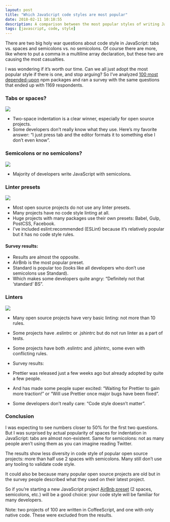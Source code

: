 ```yaml
---
layout: post
title: "Which JavaScript code styles are most popular"
date: 2018-02-11 10:10:55
description: A comparison between the most popular styles of writing JavaScript.
tags: [javascript, code, style]
---
```


There are two big holy war questions about code style in JavaScript: tabs vs. spaces and semicolons vs. no semicolons. Of course there are more, like where to put a comma in a multiline array declaration, but these two are causing the most casualties.

I was wondering if it’s worth our time. Can we all just adopt the most popular style if there is one, and stop arguing? So I’ve analyzed [100 most depended-upon](https://www.npmjs.com/browse/depended) npm packages and ran a survey with the same questions that ended up with 1169 respondents.

### Tabs or spaces?

![](/images/javascript-indent.svg)

- Two-space indentation is a clear winner, especially for open source projects.
- Some developers don’t really know what they use. Here’s my favorite answer: “I just press tab and the editor formats it to something else I don’t even know”.

### Semicolons or no semicolons?

![](/images/javascript-semi.svg)

- Majority of developers write JavaScript with semicolons.

### Linter presets

![](/images/javascript-presets.svg)

- Most open source projects do not use any linter presets.
- Many projects have no code style linting at all.
- Huge projects with many packages use their own presets: Babel, Gulp, PostCSS, Facebook.
- I’ve included eslint:recommended (ESLint) because it’s relatively popular but it has no code style rules.

#### Survey results:

- Results are almost the opposite.
- AirBnb is the most popular preset.
- Standard is popular too (looks like all developers who don’t use semicolons use Standard).
- Which makes some developers quite angry: “Definitely not that ‘standard’ BS”.

### Linters

![](/images/javascript-linters.svg)

- Many open source projects have very basic linting: not more than 10 rules.
- Some projects have .eslintrc or .jshintrc but do not run linter as a part of tests.
- Some projects have both .eslintrc and .jshintrc, some even with conflicting rules.
- Survey results:

- Prettier was released just a few weeks ago but already adopted by quite a few people.
- And has made some people super excited: “Waiting for Prettier to gain more traction!” or “Will use Prettier once major bugs have been fixed”.
- Some developers don’t really care: “Code style doesn’t matter”.

### Conclusion

I was expecting to see numbers closer to 50% for the first two questions. But I was surprised by actual popularity of spaces for indentation in JavaScript: tabs are almost non-existent. Same for semicolons: not as many people aren’t using them as you can imagine reading Twitter.

The results show less diversity in code style of popular open source projects: more than half use 2 spaces with semicolons. Many still don’t use any tooling to validate code style.

It could also be because many popular open source projects are old but in the survey people described what they used on their latest project.

So if you’re starting a new JavaScript project [AirBnb preset](https://github.com/airbnb/javascript) (2 spaces, semicolons, etc.) will be a good choice: your code style will be familiar for many developers.

Note: two projects of 100 are written in CoffeeScript, and one with only native code. These were excluded from the results.
